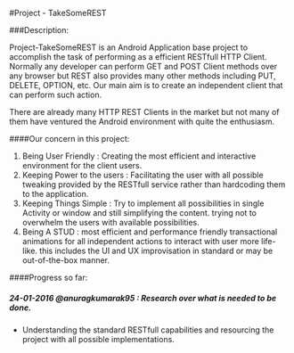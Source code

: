 #Project - TakeSomeREST

###Description:

Project-TakeSomeREST is an Android Application base project to accomplish the task of performing as a efficient RESTfull HTTP Client. Normally any developer can perform GET and POST Client methods over any browser but REST also provides many other methods including PUT, DELETE, OPTION, etc. Our main aim is to create an independent client that can perform such action.

There are already many HTTP REST Clients in the market but not many of them have ventured the Android environment with quite the enthusiasm.

####Our concern in this project:

  1. Being User Friendly :  Creating the most efficient and interactive environment for the client users.
  2. Keeping Power to the users : Facilitating the user with all possible tweaking provided by the RESTfull service rather than hardcoding them to the application.
  3. Keeping Things Simple : Try to implement all possibilities in single Activity or window and still simplifying the content. trying not to overwhelm the users with available possibilities.
  4. Being A STUD : most efficient and performance friendly transactional animations for all independent actions to interact with user more life-like. this includes the UI and UX improvisation in standard or may be out-of-the-box manner.

####Progress so far:
##### 24-01-2016 @anuragkumarak95 : Research over what is needed to be done.
  * Understanding the standard RESTfull capabilities and resourcing the project with all possible implementations.
